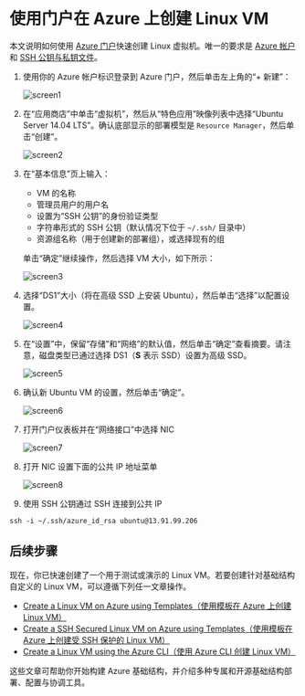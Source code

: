 <properties
    pageTitle="使用 Azure 门户创建 Linux VM | Azure"
    description="使用 Azure 门户创建 Linux VM。"
    services="virtual-machines-linux"
    documentationCenter=""
    authors="vlivech"
    manager="timlt"
    editor=""
    tags="azure-resource-manager"
/>

<tags
	ms.service="virtual-machines-linux"
	ms.date="04/12/2016"
	wacn.date=""/>

# 使用门户在 Azure 上创建 Linux VM

本文说明如何使用 [Azure 门户](https://portal.azure.cn/)快速创建 Linux 虚拟机。唯一的要求是 [Azure 帐户](/pricing/1rmb-trial/)和 [SSH 公钥与私钥文件](/documentation/articles/virtual-machines-linux-mac-create-ssh-keys)。


1. 使用你的 Azure 帐户标识登录到 Azure 门户，然后单击左上角的“+ 新建”：

    ![screen1](../media/virtual-machines-linux-quick-create-portal/screen1.png)

2. 在“应用商店”中单击“虚拟机”，然后从“特色应用”映像列表中选择“Ubuntu Server 14.04 LTS”。确认底部显示的部署模型是 `Resource Manager`，然后单击“创建”。

    ![screen2](../media/virtual-machines-linux-quick-create-portal/screen2.png)

3. 在“基本信息”页上输入：
    - VM 的名称
    - 管理员用户的用户名
    - 设置为“SSH 公钥”的身份验证类型
    - 字符串形式的 SSH 公钥（默认情况下位于 `~/.ssh/` 目录中）
    - 资源组名称（用于创建新的部署组），或选择现有的组

    单击“确定”继续操作，然后选择 VM 大小，如下所示：

    ![screen3](../media/virtual-machines-linux-quick-create-portal/screen3.png)

4. 选择“DS1”大小（将在高级 SSD 上安装 Ubuntu），然后单击“选择”以配置设置。

    ![screen4](../media/virtual-machines-linux-quick-create-portal/screen4.png)

5. 在“设置”中，保留“存储”和“网络”的默认值，然后单击“确定”查看摘要。请注意，磁盘类型已通过选择 DS1（**S** 表示 SSD）设置为高级 SSD。

    ![screen5](../media/virtual-machines-linux-quick-create-portal/screen5.png)

6. 确认新 Ubuntu VM 的设置，然后单击“确定”。

    ![screen6](../media/virtual-machines-linux-quick-create-portal/screen6.png)

7. 打开门户仪表板并在“网络接口”中选择 NIC

    ![screen7](../media/virtual-machines-linux-quick-create-portal/screen7.png)

8. 打开 NIC 设置下面的公共 IP 地址菜单

    ![screen8](../media/virtual-machines-linux-quick-create-portal/screen8.png)

9. 使用 SSH 公钥通过 SSH 连接到公共 IP

```
ssh -i ~/.ssh/azure_id_rsa ubuntu@13.91.99.206
```

## 后续步骤

现在，你已快速创建了一个用于测试或演示的 Linux VM。若要创建针对基础结构自定义的 Linux VM，可以遵循下列任一文章操作。

- [Create a Linux VM on Azure using Templates（使用模板在 Azure 上创建 Linux VM）](/documentation/articles/virtual-machines-linux-cli-deploy-templates)
- [Create a SSH Secured Linux VM on Azure using Templates（使用模板在 Azure 上创建受 SSH 保护的 Linux VM）](/documentation/articles/virtual-machines-linux-create-ssh-secured-vm-from-template)
- [Create a Linux VM using the Azure CLI（使用 Azure CLI 创建 Linux VM）](/documentation/articles/virtual-machines-linux-create-cli-complete)

这些文章可帮助你开始构建 Azure 基础结构，并介绍多种专属和开源基础结构部署、配置与协调工具。

<!----HONumber=Mooncake_0425_2016-->